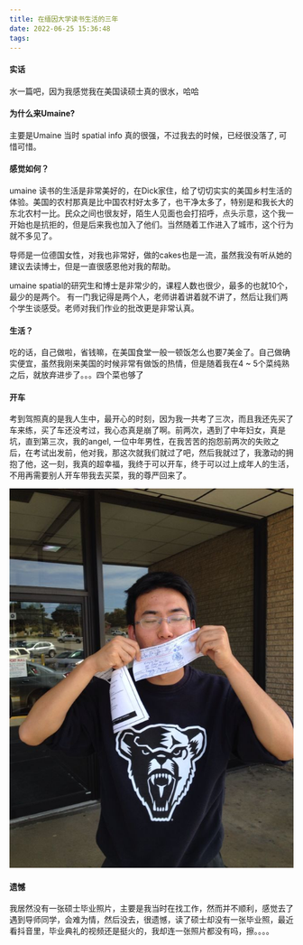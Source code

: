 ```yaml
---
title: 在缅因大学读书生活的三年
date: 2022-06-25 15:36:48
tags:
---
```


#### 实话
水一篇吧，因为我感觉我在美国读硕士真的很水，哈哈

#### 为什么来Umaine?
主要是Umaine 当时 spatial info 真的很强，不过我去的时候，已经很没落了, 可惜可惜。


#### 感觉如何？
umaine 读书的生活是非常美好的，在Dick家住，给了切切实实的美国乡村生活的体验。美国的农村那真是比中国农村好太多了，也干净太多了，特别是和我长大的东北农村一比。民众之间也很友好，陌生人见面也会打招呼，点头示意，这个我一开始也是抗拒的，但是后来我也加入了他们。当然随着工作进入了城市，这个行为就不多见了。

导师是一位德国女性，对我也非常好，做的cakes也是一流，虽然我没有听从她的建议去读博士，但是一直很感恩他对我的帮助。

umaine spatial的研究生和博士是非常少的，课程人数也很少，最多的也就10个，最少的是两个。 有一门我记得是两个人，老师讲着讲着就不讲了，然后让我们两个学生谈感受。老师对我们作业的批改更是非常认真。

#### 生活？
吃的话，自己做啦，省钱嘛，在美国食堂一般一顿饭怎么也要7美金了。自己做确实便宜，虽然我刚来美国的时候非常有做饭的热情，但是随着我在4 ~ 5个菜纯熟之后，就放弃进步了。。。四个菜也够了


#### 开车
考到驾照真的是我人生中，最开心的时刻，因为我一共考了三次，而且我还先买了车来练，买了车还没考过，我心态真是崩了啊。前两次，遇到了中年妇女，真是坑，直到第三次，我的angel, 一位中年男性，在我苦苦的抱怨前两次的失败之后，在考试出发前，他对我，那这次就我们就过了吧，然后我就过了，我激动的拥抱了他，这一刻，我真的超幸福，我终于可以开车，终于可以过上成年人的生活，不用再需要别人开车带我去买菜，我的尊严回来了。

![image](./images/driver_lisence.jpg)

#### 遗憾
我居然没有一张硕士毕业照片，主要是我当时在找工作，然而并不顺利，感觉去了遇到导师同学，会难为情，然后没去，很遗憾，读了硕士却没有一张毕业照，最近看抖音里，毕业典礼的视频还是挺火的，我却连一张照片都没有吗，擦。。。。


